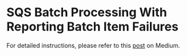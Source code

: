 # SQS Batch Processing With Reporting Batch Item Failures


For detailed instructions, please refer to this [post](https://betterprogramming.pub/sqs-batch-processing-with-reporting-batch-item-failures-6c405c852401) on Medium.
